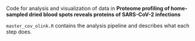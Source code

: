 Code for analysis and visualization of data in **Proteome profiling of home-sampled dried blood spots reveals proteins of SARS-CoV-2 infections**

`master_cov_olink.R` contains the analysis pipeline and describes what each step does.
